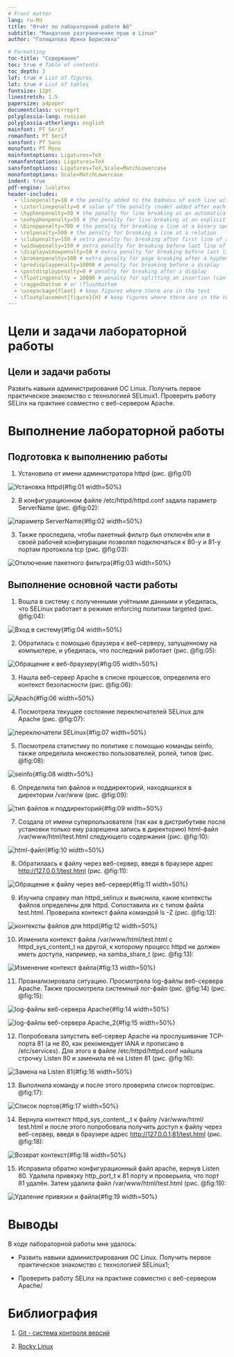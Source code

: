 ```yaml
---
# Front matter
lang: ru-RU
title: "Отчёт по лабораторной работе №6"
subtitle: "Мандатное разграничение прав в Linux"
author: "Голощапова Ирина Борисовна"

# Formatting
toc-title: "Содержание"
toc: true # Table of contents
toc_depth: 2
lof: true # List of figures
lot: true # List of tables
fontsize: 12pt
linestretch: 1.5
papersize: a4paper
documentclass: scrreprt
polyglossia-lang: russian
polyglossia-otherlangs: english
mainfont: PT Serif
romanfont: PT Serif
sansfont: PT Sans
monofont: PT Mono
mainfontoptions: Ligatures=TeX
romanfontoptions: Ligatures=TeX
sansfontoptions: Ligatures=TeX,Scale=MatchLowercase
monofontoptions: Scale=MatchLowercase
indent: true
pdf-engine: lualatex
header-includes:
  - \linepenalty=10 # the penalty added to the badness of each line within a paragraph (no associated penalty node) Increasing the value makes tex try to have fewer lines in the paragraph.
  - \interlinepenalty=0 # value of the penalty (node) added after each line of a paragraph.
  - \hyphenpenalty=50 # the penalty for line breaking at an automatically inserted hyphen
  - \exhyphenpenalty=50 # the penalty for line breaking at an explicit hyphen
  - \binoppenalty=700 # the penalty for breaking a line at a binary operator
  - \relpenalty=500 # the penalty for breaking a line at a relation
  - \clubpenalty=150 # extra penalty for breaking after first line of a paragraph
  - \widowpenalty=150 # extra penalty for breaking before last line of a paragraph
  - \displaywidowpenalty=50 # extra penalty for breaking before last line before a display math
  - \brokenpenalty=100 # extra penalty for page breaking after a hyphenated line
  - \predisplaypenalty=10000 # penalty for breaking before a display
  - \postdisplaypenalty=0 # penalty for breaking after a display
  - \floatingpenalty = 20000 # penalty for splitting an insertion (can only be split footnote in standard LaTeX)
  - \raggedbottom # or \flushbottom
  - \usepackage{float} # keep figures where there are in the text
  - \floatplacement{figure}{H} # keep figures where there are in the text
---
```


# Цели и задачи лабораторной работы

## Цели и задачи работы

Развить навыки администрирования ОС Linux. Получить первое практическое знакомство с технологией SELinux1.
Проверить работу SELinx на практике совместно с веб-сервером Apache.


# Выполнение лабораторной работы

## Подготовка к выполнению работы


1. Установила от имени администратора httpd (рис. @fig:01)

![Установка httpd](image/1.png){#fig:01 width=50%}

2. В конфигурационном файле /etc/httpd/httpd.conf задала параметр ServerName (рис. @fig:02):

![параметр ServerName](image/2.png){#fig:02 width=50%}

3. Также проследила, чтобы пакетный фильтр был отключён или в своей рабочей конфигурации позволял подключаться к 80-у и 81-у портам протокола tcp (рис. @fig:03):

![Отключение пакетного фильтра](image/3.png){#fig:03 width=50%}




## Выполнение основной части работы




1. Вошла в систему с полученными учётными данными и убедилась, что SELinux работает в режиме enforcing политики targeted (рис. @fig:04):

![Вход в систему](image/4.png){#fig:04 width=50%}


2. Обратилась с помощью браузера к веб-серверу, запущенному на компьютере, и убедилась, что последний работает (рис. @fig:05):

![Обращение к веб-браузеру](image/5.png){#fig:05 width=50%}


3. Нашла веб-сервер Apache в списке процессов, определила его контекст безопасности (рис. @fig:06):

![Apach](image/6.png){#fig:06 width=50%}


4. Посмотрела текущее состояние переключателей SELinux для Apache (рис. @fig:07):

![переключатели SELinux](image/7.png){#fig:07 width=50%}

5. Посмотрела статистику по политике с помощью команды seinfo, также определила множество пользователей, ролей, типов (рис. @fig:08):

![seinfo](image/8.png){#fig:08 width=50%}

6. Определила тип файлов и поддиректорий, находящихся в директории
/var/www (рис. @fig:09):

![тип файлов и поддиректорий](image/9.png){#fig:09 width=50%}



7. Создала от имени суперпользователя (так как в дистрибутиве после установки только ему разрешена запись в директорию) html-файл
/var/www/html/test.html следующего содержания (рис. @fig:10):

![html-файл](image/10.png){#fig:10 width=50%}

8. Обратилаась к файлу через веб-сервер, введя в браузере адрес
http://127.0.0.1/test.html (рис. @fig:11):

![Обращение к файлу через веб-сервер](image/11.png){#fig:11 width=50%}


9. Изучила справку man httpd_selinux и выяснила, какие контексты файлов определены для httpd. Сопоставила их с типом файла
test.html. Проверила контекст файла командой ls -Z (рис. @fig:12):

![контексты файлов для httpd](image/12.png){#fig:12 width=50%}


10. Изменила контекст файла /var/www/html/test.html с
httpd_sys_content_t на другой, к которому процесс httpd не
должен иметь доступа, например, на samba_share_t (рис. @fig:13):

![Изменение контекст файла](image/13.png){#fig:13 width=50%}


11. Проанализировала ситуацию. Просмотрела log-файлы веб-сервера Apache. Также просмотрела системный лог-файл (рис. @fig:14) (рис. @fig:15):

![log-файлы веб-сервера Apache](image/14.png){#fig:14 width=50%}

![log-файлы веб-сервера Apache_2](image/15.png){#fig:15 width=50%}


12. Попробовала запустить веб-сервер Apache на прослушивание ТСР-порта 81 (а не 80, как рекомендует IANA и прописано в /etc/services). Для этого в файле /etc/httpd/httpd.conf найшла строчку Listen 80 и
заменила её на Listen 81 (рис. @fig:16):

![Замена на Listen 81](image/16.png){#fig:16 width=50%}

13. Выполнила команду и после этого проверила список портов(рис. @fig:17):

![Список портов](image/17.png){#fig:17 width=50%} 

14. Вернула контекст httpd_sys_cоntent__t к файлу /var/www/html/ test.html и после этого попробовала получить доступ к файлу через веб-сервер, введя в браузере адрес http://127.0.0.1:81/test.html (рис. @fig:18):

![Возврат контекст](image/18.png){#fig:18 width=50%} 

15. Исправила обратно конфигурационный файл apache, вернув Listen 80.
Удалила привязку http_port_t к 81 порту и проверьила, что порт 81 удалён.
Затем удалила файл /var/www/html/test.html (рис. @fig:19):

![Удаление привязки и файла](image/19.png){#fig:19 width=50%} 




# Выводы

В ходе лабораторной работы мне удалось:

 - Развить навыки администрирования ОС Linux. Получить первое практическое знакомство с технологией SELinux1;

 - Проверить работу SELinx на практике совместно с веб-сервером Apache/



# Библиография
1. [Git - система контроля версий](https://github.com/)

2. [Rocky Linux](https://rockylinux.org/)
